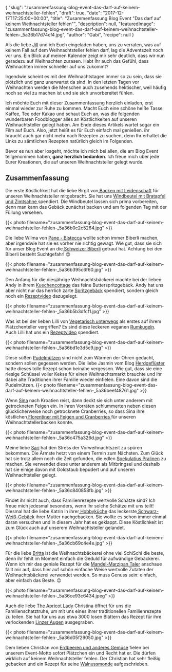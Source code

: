 {
    "slug": "zusammenfassung-blog-event-das-darf-auf-keinem-weihnachtsteller-fehlen",
    "draft": true,
    "date": "2017-12-17T17:25:00+00:00",
    "title": "Zusammenfassung Blog Event \"Das darf auf keinem Weihnachtsteller fehlen\"",
    "description": null,
    "featuredImage": "zusammenfassung-blog-event-das-darf-auf-keinem-weihnachtsteller-fehlen-_5a36b17d74cf4.jpg",
    "author": "Gabi",
    "recipe": null
}

Als die liebe [Jill](http://www.kleineskuliversum.com/ "Jill") und ich Euch eingeladen haben, uns zu verraten, was auf keinem Fall auf dem Weihnachtsteller fehlen darf, lag die Adventszeit noch vor uns. Ein Blick auf meinen Kalender zeigt mir sehr deutlich, dass wir nun geradezu auf Weihnachten zurasen. Habt Ihr auch das Gefühl, dass Weihnachten immer schneller auf uns zukommt?

Irgendwie scheint es mit den Weihnachtstagen immer so zu sein, dass sie plötzlich und ganz unerwartet da sind. In den letzten Tagen vor Weihnachten werden die Menschen auch zusehends hektischer, weil häufig noch so viel zu machen ist und sie sich unvorbereitet fühlen.

Ich möchte Euch mit dieser Zusammenfassung herzlich einladen, erst einmal wieder zur Ruhe zu kommen. Macht Euch eine schöne heiße Tasse Kaffee, Tee oder Kakao und schaut Euch an, was die folgenden wunderbaren Foodblogger alles an Köstlichkeiten auf unseren Weihnachtsteller gelegt haben. Am Ende dieses Artikels wartet sogar ein Film auf Euch. Also, jetzt heißt es für Euch einfach mal genießen. ihr braucht auch gar nicht mehr nach Rezepten zu suchen, denn Ihr erhaltet die Links zu sämtlichen Rezepten natürlich gleich im Folgenden.

Bevor es nun aber losgeht, möchte ich mich bei allen, die am Blog Event teilgenommen haben, **ganz herzlich bedanken**. Ich freue mich über jede Eurer Kreationen, die auf unseren Weihnachtsteller gelegt wurde.

## Zusammenfassung


Die erste Köstlichkeit hat die liebe Birgit von[ Backen mit Leidenschaft](https://backenmitleidenschaftblog.wordpress.com/ " Backen mit Leidenschaft") für unseren Weihnachtsteller mitgebracht. Sie hat uns [Windbeutel mit Bratapfel und Zimtsahne ](https://backenmitleidenschaftblog.wordpress.com/2017/11/29/windbeutel-mit-bratapfel-und-zimtsahne/ "Windbeutel mit Bratapfel und Zimtsahne ")spendiert. Die Windbeutel lassen sich prima vorbereiten, denn man kann das Gebäck zunächst backen und am folgenden Tag mit der Füllung versehen.

{{< photo filename="zusammenfassung-blog-event-das-darf-auf-keinem-weihnachtsteller-fehlen-_5a36b0c2c5264.jpg" >}}

Die liebe Wilma von [Pane - Bistecca](http://pane-bistecca.com/index.html "Pane - Bistecca") wollte schon immer Biberli machen, aber irgendwie hat sie es vorher nie richtig gewagt. Wie gut, dass sie sich für unser Blog Event an die[ Schweizer Biberli](http://pane-bistecca.com/rezepte-recipe-blog/schweizer-biberli " Schweizer Biberli") getraut hat. Achtung bei den Biberli besteht Suchtgefahr! 😉

{{< photo filename="zusammenfassung-blog-event-das-darf-auf-keinem-weihnachtsteller-fehlen-_5a36b395c6f60.jpg" >}}

Den Anfang für die diesjährige Weihnachtsbäckerei machte bei der lieben Andy in ihrem [Kuechencottage](http://kuechencottage.de/ "Kuechencottage") das feine Butterspritzgebäck. Andy hat uns aber nicht nur das herrlich zarte [Spritzgebäck](http://kuechencottage.de/butterspritzgebaeck/ "Spritzgebäck") spendiert, sondern gleich noch ein [Rezeptvideo](https://www.youtube.com/watch?v=xJf6mHNcp-E "Rezeptvideo") dazugelegt.

{{< photo filename="zusammenfassung-blog-event-das-darf-auf-keinem-weihnachtsteller-fehlen-_5a36b5b3dfcf1.jpg" >}}

Was ist bei der lieben Lilli von [Vegetarisch unterwegs](http://vegetarisch-unterwegs.blogspot.de/ "Vegetarisch unterwegs") als erstes auf ihrem Plätzchenteller vergriffen? Es sind diese leckeren veganen [Rumkugeln](http://vegetarisch-unterwegs.blogspot.de/2017/12/weihnachtliche-rumkugeln-black-white.html "Rumkugeln "). Auch Lilli hat uns ein [Rezeptvideo](https://www.youtube.com/watch?v=DQbPhsfzCC0 "Rezeptvideo") spendiert.

{{< photo filename="zusammenfassung-blog-event-das-darf-auf-keinem-weihnachtsteller-fehlen-_5a36bd1e3d5c9.jpg" >}}

Diese süßen [Pudelmützen](http://herdgefluester.de/pudelmuetzen/ "Pudelmützen") sind nicht zum Wärmen der Ohren gedacht, sondern sollen gegessen werden. Die liebe Jasmin vom Blog [Herdgeflüster](http://herdgefluester.de/ "Herdgeflüster") hatte dieses tolle Rezept schon beinahe vergessen. Wie gut, dass sie eine riesige Schüssel voller Kekse für einen Weihnachtsmarkt brauchte und ihr dabei alte Traditionen ihrer Familie wieder einfielen. Eine davon sind die Pudelmützen.
{{< photo filename="zusammenfassung-blog-event-das-darf-auf-keinem-weihnachtsteller-fehlen-_5a36beef48761.jpg" >}}

Wenn [Sina](https://giftigeblonde.com/ "Sina") nach Kroatien reist, dann deckt sie sich unter anderem mit getrockneten Feigen ein. In ihren Vorräten schlummerten neben diesen glücklicherweise noch getrocknete Cranberries, so dass Sina ihre köstlichen[ Florentiner mit Feigen und Cranberries ](https://giftigeblonde.com/2017/12/07/florentiner-mit-feigen-und-cranberries/ " Florentiner mit Feigen und Cranberries ")für unseren Weihnachtstellerbacken konnte.

{{< photo filename="zusammenfassung-blog-event-das-darf-auf-keinem-weihnachtsteller-fehlen-_5a36c475a326d.jpg" >}}

Meine liebe [Sari](https://www.sariskuechenchaos.de/ "Sari") hat den Stress der Vorweihnachtszeit zu spüren bekommen. Die Ärmste hetzt von einem Termin zum Nächsten. Zum Glück hat sie trotz allem noch die Zeit gefunden, die edlen [Spekulatius Pralinen](https://www.sariskuechenchaos.de/festtage/weihnachten/spekulatius-pralinen/ "Spekulatius Pralinen") zu machen. Sie verwendet diese unter anderem als Mitbringsel und deshalb hat sie einige davon mit Goldstaub bepudert und auf unseren Weihnachtsteller gelegt.

{{< photo filename="zusammenfassung-blog-event-das-darf-auf-keinem-weihnachtsteller-fehlen-_5a36c840858fb.jpg" >}}

Findet ihr nicht auch, dass Familienrezepte wertvolle Schätze sind? Ich freue mich jedesmal besonders, wenn Ihr solche Schätze mit uns teilt! Diesmal hat die liebe Katrin in ihrer[ Hobbyküche](https://krabsch.blogspot.de/ " Hobbyküche") das leckerste[ Schwarz-Weiß-Gebäck](https://krabsch.blogspot.de/2017/12/schwarz-wei-geback.html " Schwarz-Weiß-Gebäck") ihrer Mutter nachgebacken. Sie wollte es schon immer einmal daran versuchen und in diesem Jahr hat es geklappt. Diese Köstlichkeit ist zum Glück auch auf unserem Weihnachtsteller gelandet.

{{< photo filename="zusammenfassung-blog-event-das-darf-auf-keinem-weihnachtsteller-fehlen-_5a36cb69c4e4e.jpg" >}}

Für die liebe [Britta](https://geniesserle.com/ "Britta") ist die Weihnachtsbäckerei ohne viel SchiSchi die beste, denn ihr fehlt im Moment einfach die Geduld für aufwändige Gebäckerei. Wenn ich mir das geniale Rezept für die [Mandel-Marzipan Taler](https://geniesserle.com/2017/12/12/mandel-marzipan-taler/ "Mandel-Marzipan Taler") anschaue fällt mir auf, dass hier auf schön einfache Weise wertvolle Zutaten der Weihnachtsbäckerei verwendet werden. So muss Genuss sein: einfach, aber einfach das Beste. 😉

{{< photo filename="zusammenfassung-blog-event-das-darf-auf-keinem-weihnachtsteller-fehlen-_5a36ce93c6434.jpeg" >}}

Auch die liebe [The Apricot Lady](https://www.theapricotlady.com/ "The Apricot Lady") Christina öffnet für uns die Familienschatztruhe, um mit uns eines ihrer traditionellen Familienrezepte zu teilen. Sie hat für uns aus etwa 3000 losen Blättern das Rezept für ihre verlockenden [Linzer Augen](https://www.theapricotlady.com/linzer-augen/ "Linzer Augen") ausgegraben.

{{< photo filename="zusammenfassung-blog-event-das-darf-auf-keinem-weihnachtsteller-fehlen-_5a36d05f29050.jpg" >}}

Dem lieben Christian von [Erdbeeren und anderes Gemüse](http://www.erdbeeren-und-anderes-gemuese.de/ "Erdbeeren und anderes Gemüse") fielen bei unserem Event-Motto sofort Plätzchen ein und Recht hat er. Die dürfen wirklich auf keinem Weihnachtsteller fehlen. Der Christian hat sehr fleißig gebacken und ein Rezept für seine [Walnussmonde](http://www.erdbeeren-und-anderes-gemuese.de/ "Walnussmonde") aufgeschrieben.
